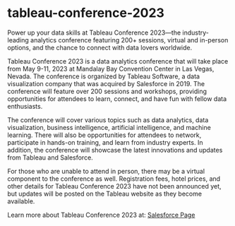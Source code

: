 # tableau-conference-2023
Power up your data skills at Tableau Conference 2023—the industry-leading analytics conference featuring 200+ sessions, virtual and in-person options, and the chance to connect with data lovers worldwide.

Tableau Conference 2023 is a data analytics conference that will take place from May 9-11, 2023 at Mandalay Bay Convention Center in Las Vegas, Nevada. The conference is organized by Tableau Software, a data visualization company that was acquired by Salesforce in 2019. The conference will feature over 200 sessions and workshops, providing opportunities for attendees to learn, connect, and have fun with fellow data enthusiasts.

The conference will cover various topics such as data analytics, data visualization, business intelligence, artificial intelligence, and machine learning. There will also be opportunities for attendees to network, participate in hands-on training, and learn from industry experts. In addition, the conference will showcase the latest innovations and updates from Tableau and Salesforce.

For those who are unable to attend in person, there may be a virtual component to the conference as well. Registration fees, hotel prices, and other details for Tableau Conference 2023 have not been announced yet, but updates will be posted on the Tableau website as they become available.

Learn more about Tableau Conference 2023 at: [Salesforce Page](https://www.salesforce.com/tableau-conference/?icid=TABLEAU)
